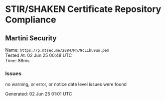 # STIR/SHAKEN Certificate Repository Compliance

## Martini Security

Name: `https://p.mtsec.me/2884/Mn79cL1hu9uo.pem`\
Tested At: 02 Jun 25 00:48 UTC\
Time: 86ms

### Issues

no warning, or error, or notice date level issues were found

Generated: 02 Jun 25 01:01 UTC